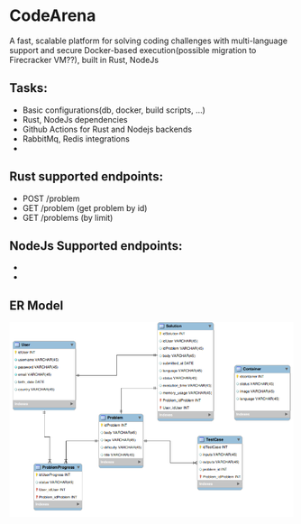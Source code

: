 # CodeArena
A fast, scalable platform for solving coding challenges with multi-language support and secure Docker-based execution(possible migration to Firecracker VM??), built in Rust, NodeJs

## Tasks:
- Basic configurations(db, docker, build scripts, ...)
- Rust, NodeJs dependencies
- Github Actions for Rust and Nodejs backends 
- RabbitMq, Redis integrations
- 
## Rust supported endpoints:
- POST /problem 
- GET /problem (get problem by id)
- GET /problems (by limit)
## NodeJs Supported endpoints:
- 
- 
## ER Model
![ER Diagram](docs/ERR_modele.png)

